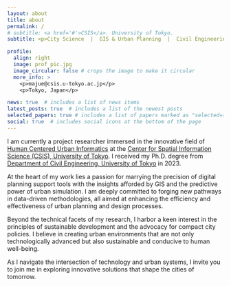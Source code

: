 ```yaml
---
layout: about
title: about
permalink: /
# subtitle: <a href='#'>CSIS</a>. University of Tokyo.
subtitle: <p>City Science  |  GIS & Urban Planning  |  Civil Engineering  |  Landscape Architecture</p>

profile:
  align: right
  image: prof_pic.jpg
  image_circular: false # crops the image to make it circular
  more_info: >
    <p>majue@csis.u-tokyo.ac.jp</p>
    <p>Tokyo, Japan</p>

news: true  # includes a list of news items
latest_posts: true  # includes a list of the newest posts
selected_papers: true # includes a list of papers marked as "selected={true}"
social: true  # includes social icons at the bottom of the page
---
```

I am currently a project researcher immersed in the innovative field of [Human Centered Urban Informatics](https://sekilab.iis.u-tokyo.ac.jp/) at the [Center for Spatial Information Science (CSIS), University of Tokyo](https://www.csis.u-tokyo.ac.jp/). I received my Ph.D. degree from [Department of Civil Engineering, University of Tokyo](http://www.civil.t.u-tokyo.ac.jp/) in 2023. 

At the heart of my work lies a passion for marrying the precision of digital planning support tools with the insights afforded by GIS and the predictive power of urban simulation. I am deeply committed to forging new pathways in data-driven methodologies, all aimed at enhancing the efficiency and effectiveness of urban planning and design processes.

Beyond the technical facets of my research, I harbor a keen interest in the principles of sustainable development and the advocacy for compact city policies. I believe in creating urban environments that are not only technologically advanced but also sustainable and conducive to human well-being.

As I navigate the intersection of technology and urban systems, I invite you to join me in exploring innovative solutions that shape the cities of tomorrow.

<!-- Write your biography here. Tell the world about yourself. Link to your favorite [subreddit](http://reddit.com). You can put a picture in, too. The code is already in, just name your picture `prof_pic.jpg` and put it in the `img/` folder.

Put your address / P.O. box / other info right below your picture. You can also disable any of these elements by editing `profile` property of the YAML header of your `_pages/about.md`. Edit `_bibliography/papers.bib` and Jekyll will render your [publications page](/al-folio/publications/) automatically.

Link to your social media connections, too. This theme is set up to use [Font Awesome icons](https://fontawesome.com/) and [Academicons](https://jpswalsh.github.io/academicons/), like the ones below. Add your Facebook, Twitter, LinkedIn, Google Scholar, or just disable all of them. -->